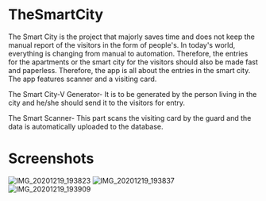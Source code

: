 # TheSmartCity
The Smart City is the project that majorly saves time and does not keep the manual report of the visitors in the form of people's. In today's world, everything is changing from manual to automation. Therefore, the entries for the apartments or the smart city for the visitors should also be made fast and paperless. Therefore, the app is all about the entries in the smart city. The app features scanner and a visiting card.

The Smart City-V Generator- It is to be generated by the person living in the city and he/she should send it to the visitors for entry.

The Smart Scanner- This part scans the visiting card by the guard and the data is automatically uploaded to the database.

# Screenshots

![IMG_20201219_193823](https://user-images.githubusercontent.com/56529970/102713134-eb751a00-42eb-11eb-9aad-a32cb9191473.jpg) ![IMG_20201219_193837](https://user-images.githubusercontent.com/56529970/102713131-e748fc80-42eb-11eb-8610-60e9056311df.jpg)
![IMG_20201219_193909](https://user-images.githubusercontent.com/56529970/102713135-ec0db080-42eb-11eb-9deb-608711b2b5d0.jpg)

